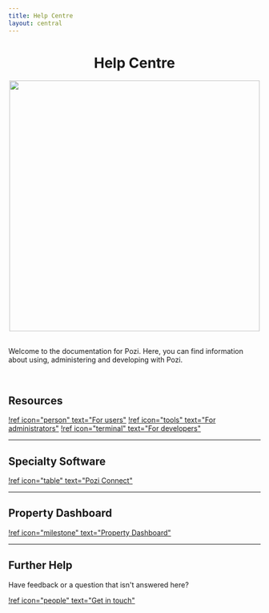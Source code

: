 ```yaml
---
title: Help Centre
layout: central
---
```


#

<div style="text-align:center;">
  <h1>Help Centre</h1>
  <img src="/PoziWebsite/static/img/undraw/undraw_team_collaboration_re_ow29.svg" style="width:500px">
</div>

<br/>

Welcome to the documentation for Pozi. Here, you can find information about using, administering and developing with Pozi.

<br/>

## Resources

[!ref icon="person" text="For users"](/user-guide/)
[!ref icon="tools" text="For administrators"](/administrator-guide/)
[!ref icon="terminal" text="For developers"](/developer-guide/)

---

## Specialty Software

[!ref icon="table" text="Pozi Connect"](/pozi-connect/)

---

## Property Dashboard

[!ref icon="milestone" text="Property Dashboard"](/property-dashboard/)

---

## Further Help

Have feedback or a question that isn't answered here?

[!ref icon="people" text="Get in touch"](/contact/)
